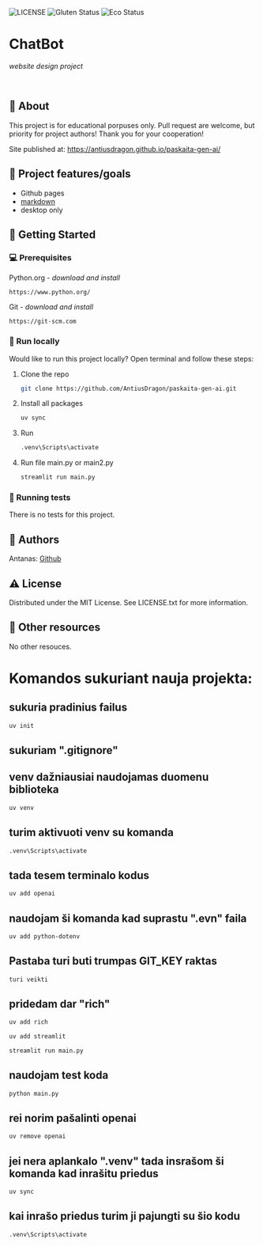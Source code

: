 ![LICENSE](https://img.shields.io/badge/license-MIT-blue.svg?style=flat-square)
![Gluten Status](https://img.shields.io/badge/Gluten-Free-green.svg)
![Eco Status](https://img.shields.io/badge/ECO-Friendly-green.svg)

# ChatBot

_website design project_

<br>

## 🌟 About

This project is for educational porpuses only. Pull request are welcome, but priority for project authors! Thank you for your cooperation!

Site published at: https://antiusdragon.github.io/paskaita-gen-ai/

## 🎯 Project features/goals

-   Github pages
-   [markdown](https://docs.github.com/en/get-started/writing-on-github/getting-started-with-writing-and-formatting-on-github/basic-writing-and-formatting-syntax)
-   desktop only

## 🧰 Getting Started

### 💻 Prerequisites

Python.org - _download and install_

```
https://www.python.org/
```

Git - _download and install_

```
https://git-scm.com
```

### 🏃 Run locally

Would like to run this project locally? Open terminal and follow these steps:

1. Clone the repo
    ```sh
    git clone https://github.com/AntiusDragon/paskaita-gen-ai.git
    ```
2. Install all packages
    ```sh
    uv sync
    ```
3. Run
    ```sh
    .venv\Scripts\activate
    ```
4. Run file main.py or main2.py
    ```sh
    streamlit run main.py
    ```

### 🧪 Running tests

There is no tests for this project.

## 🎅 Authors

Antanas: [Github](https://github.com/AntiusDragon)

## ⚠️ License

Distributed under the MIT License. See LICENSE.txt for more information.

## 🔗 Other resources

No other resouces.

# Komandos sukuriant nauja projekta:
## sukuria pradinius failus
```sh
uv init
```
## sukuriam ".gitignore"
## venv dažniausiai naudojamas duomenu biblioteka
```sh
uv venv
```
## turim aktivuoti venv su komanda
```sh
.venv\Scripts\activate
```
## tada tesem terminalo kodus
```sh
uv add openai
```
## naudojam ši komanda kad suprastu ".evn" faila
```sh
uv add python-dotenv
```
## Pastaba turi buti trumpas GIT_KEY raktas
```sh
turi veikti
```
## pridedam dar "rich"
```sh
uv add rich
```
```sh
uv add streamlit
```
```sh
streamlit run main.py
```



## naudojam test koda
```sh
python main.py
```
## rei norim pašalinti openai
```sh
uv remove openai
```
## jei nera aplankalo ".venv" tada insrašom ši komanda kad inrašitu priedus
```sh
uv sync
```
## kai inrašo priedus turim ji pajungti su šio kodu
```sh
.venv\Scripts\activate
```
